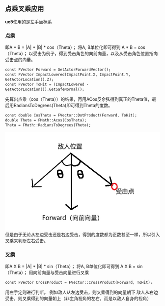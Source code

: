 ## 点乘叉乘应用
**ue5**使用的是左手坐标系
### 点乘
即A * B = |A| * |B| * cos（Theta）；
将A, B单位化即可得到
A * B = cos（Theta）；
以受击为例子，得到受击角色的向前向量，以及从受击角色位置指向受击点的向量。
```
const FVector Forward = GetActorForwardVector();
const FVector ImpactLowered(ImpactPoint.X, ImpactPoint.Y, GetActorLocation().Z);
const FVector ToHit = (ImpactLowered - GetActorLocation()).GetSafeNormal();
```
先算出点乘（cos（Theta））的结果，再用ACos反余弦得到真正的Theta值，最后用RadiansToDegrees(Theta)即可得到Theta的度数。
```
const double CosTheta = FVector::DotProduct(Forward, ToHit);
double Theta = FMath::Acos(CosTheta);
Theta = FMath::RadiansToDegrees(Theta);
```
![输入图片说明](/imgs/2024-08-15/lAMcnHtuou1dkgNT.png)
但是由于无论从左边受击还是右边受击，得到的度数都为正数甚至一样，所以引入叉乘来判断左右受击。
### 叉乘
即A X B = |A| * |B| * sin（Theta）；
将A, B单位化即可得到
A X B = sin（Theta）；
用向前向量与受击向量进行叉乘
```
const FVector CrossProduct = FVector::CrossProduct(Forward, ToHit);
```
用左手定则进行判断。
例如敌人从左边受击，则叉乘得到的向量朝下
敌人从右边受击，则叉乘得到的向量朝上（非主角视角的左右，而是以敌人自身的视角）
<!--stackedit_data:
eyJoaXN0b3J5IjpbODA0ODIyNzU5LDE2MTA3ODQzMjddfQ==
-->